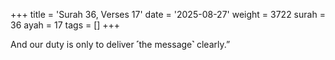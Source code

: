 +++
title = 'Surah 36, Verses 17'
date = '2025-08-27'
weight = 3722
surah = 36
ayah = 17
tags = []
+++

And our duty is only to deliver ˹the message˺ clearly.”